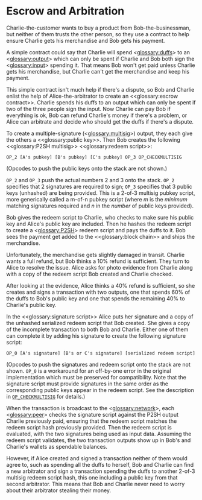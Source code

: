 # Escrow and Arbitration

Charlie-the-customer wants to buy a product from Bob-the-businessman, but neither of them trusts the other person, so they use a contract to help ensure Charlie gets his merchandise and Bob gets his payment.

A simple contract could say that Charlie will spend <<glossary:duffs>> to an <<glossary:output>> which can only be spent if Charlie and Bob both sign the <<glossary:input>> spending it. That means Bob won't get paid unless Charlie gets his merchandise, but Charlie can't get the merchandise and keep his payment.

This simple contract isn't much help if there's a dispute, so Bob and Charlie enlist the help of Alice-the-arbitrator to create an <<glossary:escrow contract>>. Charlie spends his duffs to an output which can only be spent if two of the three people sign the input. Now Charlie can pay Bob if everything is ok, Bob can refund Charlie's money if there's a problem, or Alice can arbitrate and decide who should get the duffs if there's a dispute.

To create a multiple-signature (<<glossary:multisig>>) output, they each give the others a <<glossary:public key>>. Then Bob creates the following <<glossary:P2SH multisig>> <<glossary:redeem script>>:

```
OP_2 [A's pubkey] [B's pubkey] [C's pubkey] OP_3 OP_CHECKMULTISIG
```

(Opcodes to push the public keys onto the stack are not shown.)

`OP_2` and `OP_3` push the actual numbers 2 and 3 onto the stack. `OP_2` specifies that 2 signatures are required to sign; `OP_3` specifies that 3 public keys (unhashed) are being provided. This is a 2-of-3 multisig pubkey script, more generically called a m-of-n pubkey script (where *m* is the *minimum* matching signatures required and *n* in the *number* of public keys provided).

Bob gives the redeem script to Charlie, who checks to make sure his public key and Alice's public key are included. Then he hashes the redeem script to create a <<glossary:P2SH>> redeem script and pays the duffs to it. Bob sees the payment get added to the <<glossary:block chain>> and ships the merchandise.

Unfortunately, the merchandise gets slightly damaged in transit. Charlie wants a full refund, but Bob thinks a 10% refund is sufficient. They turn to Alice to resolve the issue. Alice asks for photo evidence from Charlie along with a copy of the redeem script Bob created and Charlie checked.

After looking at the evidence, Alice thinks a 40% refund is sufficient, so she creates and signs a transaction with two outputs, one that spends 60% of the duffs to Bob's public key and one that spends the remaining 40% to Charlie's public key.

In the <<glossary:signature script>> Alice puts her signature and a copy of the unhashed serialized redeem script that Bob created.  She gives a copy of the incomplete transaction to both Bob and Charlie.  Either one of them can complete it by adding his signature to create the following signature script:

```
OP_0 [A's signature] [B's or C's signature] [serialized redeem script]
```

(Opcodes to push the signatures and redeem script onto the stack are not shown. `OP_0` is a workaround for an off-by-one error in the original implementation which must be preserved for compatibility.  Note that the signature script must provide signatures in the same order as the corresponding public keys appear in the redeem script.  See the description in [`OP_CHECKMULTISIG`](../ref/core-ref-transactions-opcodes.md) for details.)

When the transaction is broadcast to the <<glossary:network>>, each <<glossary:peer>> checks the signature script against the P2SH output Charlie previously paid, ensuring that the redeem script matches the redeem script hash previously provided. Then the redeem script is evaluated, with the two signatures being used as input data. Assuming the redeem script validates, the two transaction outputs show up in Bob's and Charlie's wallets as spendable balances.

However, if Alice created and signed a transaction neither of them would agree to, such as spending all the duffs to herself, Bob and Charlie can find a new arbitrator and sign a transaction spending the duffs to another 2-of-3 multisig redeem script hash, this one including a public key from that second arbitrator. This means that Bob and Charlie never need to worry about their arbitrator stealing their money.